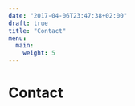 ```yaml
---
date: "2017-04-06T23:47:38+02:00"
draft: true
title: "Contact"
menu:
  main:
    weight: 5
---
```


# Contact
